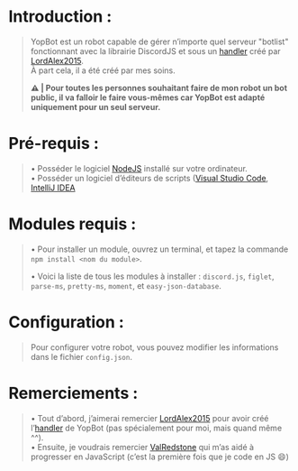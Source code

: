 # Introduction :
> YopBot est un robot capable de gérer n’importe quel serveur "botlist" fonctionnant avec la librairie DiscordJS et sous un [handler](https://github.com/LordAlex2015/handler-discord.js) créé par [LordAlex2015](https://github.com/LordAlex2015).  
> À part cela, il a été créé par mes soins. 
>
> **⚠️ | Pour toutes les personnes souhaitant faire de mon robot un bot public, il va falloir le faire vous-mêmes car YopBot est adapté uniquement pour __un seul serveur__.**
# Pré-requis :
> • Posséder le logiciel [NodeJS](https://nodejs.orge) installé sur votre ordinateur.  
> • Posséder un logiciel d’éditeurs de scripts ([Visual Studio Code](https://code.visualstudio.com/), [IntelliJ IDEA](https://www.jetbrains.com/idea)
# Modules requis :
> • Pour installer un module, ouvrez un terminal, et tapez la commande `npm install <nom du module>`.  
>
> • Voici la liste de tous les modules à installer : `discord.js`, `figlet`, `parse-ms`, `pretty-ms`, `moment`, et `easy-json-database`.
# Configuration :
> Pour configurer votre robot, vous pouvez modifier les informations dans le fichier `config.json`.
# Remerciements :
> • Tout d’abord, j’aimerai remercier [LordAlex2015](https://github.com/LordAlex2015) pour avoir créé l’[handler](https://github.com/LordAlex2015/handler-discord.js) de YopBot (pas spécialement pour moi, mais quand même ^^).  
> • Ensuite, je voudrais remercier [ValRedstone](https://github.com/ValRedstone) qui m’as aidé à progresser en JavaScript (c’est la première fois que je code en JS 😄)
